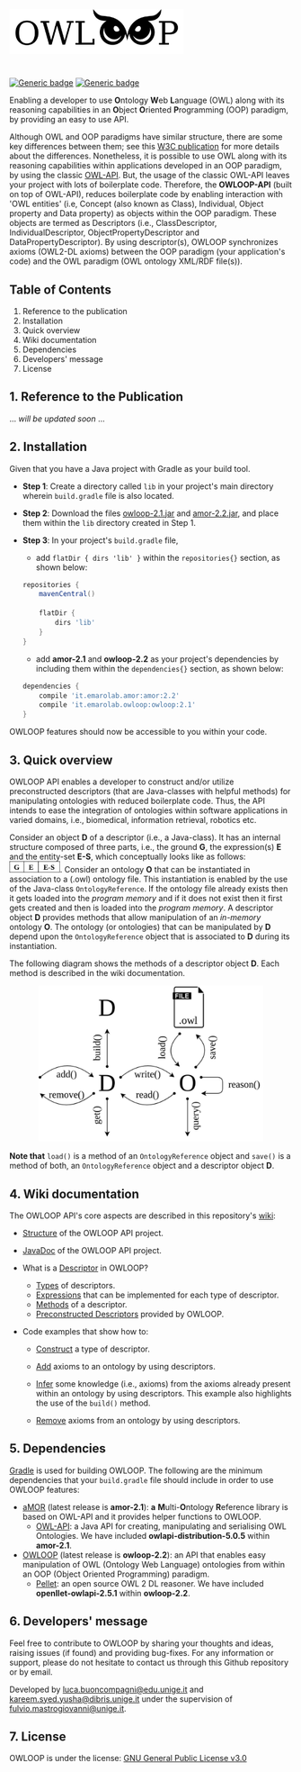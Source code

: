 <img src="https://github.com/EmaroLab/owloop/blob/master/gitRepoResources/images/owloopLogo.png" width="310">
 
#
[![Generic badge](https://img.shields.io/badge/Code-Java-<COLOR>.svg)](https://en.wikipedia.org/wiki/Java_(programming_language))
[![Generic badge](https://img.shields.io/badge/License-GNUv3.0-red.svg)](https://github.com/EmaroLab/owloop/blob/master/LICENSE)


Enabling a developer to use **O**ntology **W**eb **L**anguage (OWL) along with its reasoning capabilities in an **O**bject **O**riented **P**rogramming (OOP) paradigm, by providing an easy to use API.

Although OWL and OOP paradigms have similar structure, there are some key differences between them; see this [W3C publication](https://www.w3.org/2001/sw/BestPractices/SE/ODSD/) for more details about the differences. Nonetheless, it is possible to use OWL along with its reasoning capabilities within applications developed in an OOP paradigm, by using the classic [OWL-API](https://github.com/owlcs/owlapi).
But, the usage of the classic OWL-API leaves your project with lots of boilerplate code. Therefore, the **OWLOOP-API** (built on top of OWL-API), reduces boilerplate code by enabling interaction with 'OWL entities' (i.e, Concept (also known as Class), Individual, Object property and Data property) as objects within the OOP paradigm. These objects are termed as Descriptors (i.e., ClassDescriptor, IndividualDescriptor, ObjectPropertyDescriptor and DataPropertyDescriptor). By using descriptor(s), OWLOOP synchronizes axioms (OWL2-DL axioms) between the OOP paradigm (your application's code) and the OWL paradigm (OWL ontology XML/RDF file(s)).

## Table of Contents
1. Reference to the publication
2. Installation
3. Quick overview
4. Wiki documentation
5. Dependencies
6. Developers' message
7. License

## 1. Reference to the Publication

... *will be updated soon* ...

## 2. Installation

Given that you have a Java project with Gradle as your build tool.

* **Step 1**: Create a directory called `lib` in your project's main directory wherein `build.gradle` file is also located.
* **Step 2**: Download the files [owloop-2.1.jar](https://github.com/EmaroLab/owloop/releases/tag/2.1) and [amor-2.2.jar](https://github.com/EmaroLab/multi_ontology_reference/releases/tag/v2.2), and place them within the `lib` directory created in Step 1.
* **Step 3**: In your project's `build.gradle` file,

  * add `flatDir { dirs 'lib' }` within the `repositories{}` section, as shown below:
  
  ```gradle
  repositories {
      mavenCentral()
  
      flatDir {
          dirs 'lib'
      }
  }
  ```
  
  * add **amor-2.1** and **owloop-2.2** as your project's dependencies by including them within the `dependencies{}` section, as shown below:
  
  ```gradle
  dependencies {
      compile 'it.emarolab.amor:amor:2.2'
      compile 'it.emarolab.owloop:owloop:2.1'
  }
  ```
  
OWLOOP features should now be accessible to you within your code.

## 3. Quick overview

OWLOOP API enables a developer to construct and/or utilize preconstructed descriptors (that are Java-classes with helpful methods) 
for manipulating ontologies with reduced boilerplate code. Thus, the API intends to ease the integration of ontologies 
within software applications in varied domains, i.e., biomedical, information retrieval, robotics etc.

Consider an object **D** of a descriptor (i.e., a Java-class). It has an internal structure composed of three parts, 
i.e., the ground **G**, the expression(s) **E** and the entity-set **E-S**, which conceptually looks like as follows: 
<img src="https://github.com/EmaroLab/owloop/blob/master/gitRepoResources/images/g_e_es.png" width="90">. 
Consider an ontology **O** that can be instantiated in association to a (.owl) ontology file. This instantiation is enabled by the use of the Java-class `OntologyReference`. If the ontology file already exists then it gets loaded into the *program memory* and if it does not exist then it first gets created and then is loaded into the *program memory*.
A descriptor object **D** provides methods that allow manipulation of an *in-memory* ontology **O**. The ontology (or 
ontologies) that can be manipulated by **D** depend upon the `OntologyReference` object that is associated to **D** during its instantiation.

The following diagram shows the methods of a descriptor object **D**. Each method is described in the wiki 
documentation.

<p align="center">
  <img src="https://github.com/EmaroLab/owloop/blob/master/gitRepoResources/images/d_methods.png" width="400">
</p>

**Note that** `load()` is a method of an `OntologyReference` object and `save()` is a method of both, an 
`OntologyReference` object and a descriptor object **D**.

## 4. Wiki documentation

The OWLOOP API's core aspects are described in this repository's [wiki](https://github.com/EmaroLab/owloop/wiki):

- [Structure](https://github.com/EmaroLab/owloop/wiki/1.-Project-Structure-&-JavaDoc#project-structure) of the 
OWLOOP API project.

- [JavaDoc](https://github.com/EmaroLab/owloop/wiki/1.-Project-Structure-&-JavaDoc#javadoc) of the OWLOOP API project.

- What is a [Descriptor](https://github.com/EmaroLab/owloop/wiki/2.-What-is-a-Descriptor%3F) in OWLOOP?
    - [Types](https://github.com/EmaroLab/owloop/wiki/2.1.-Types-of-Descriptors) of 
    descriptors.
    - [Expressions](https://github.com/EmaroLab/owloop/wiki/2.2.-Possible-Expressions-for-each-Type-of-Descriptor) that can 
    be implemented for each type of descriptor. 
    - [Methods](https://github.com/EmaroLab/owloop/wiki/2.3.-Methods-of-a-Descriptor-object) of a descriptor.
    - [Preconstructed Descriptors](https://github.com/EmaroLab/owloop/wiki/2.4.-Preconstructed-Descriptors) provided by 
    OWLOOP.

- Code examples that show how to: 

    - [Construct](https://github.com/EmaroLab/owloop/wiki/3.-Example:-Constructing-a-Descriptor) a type of descriptor.

    - [Add](https://github.com/EmaroLab/owloop/wiki/4.-Example:-Adding-Axioms-to-an-Ontology) axioms to an ontology by 
    using descriptors.

    - [Infer](https://github.com/EmaroLab/owloop/wiki/5.-Example:-Inferring-Axioms-from-an-Ontology) some knowledge 
    (i.e., axioms) from the axioms already present within an ontology by using descriptors. 
    This example also highlights the use of the `build()` method.

    - [Remove](https://github.com/EmaroLab/owloop/wiki/6.-Example:-Removing-Axioms-from-an-Ontology) axioms from an 
    ontology by using descriptors.

## 5. Dependencies

[Gradle](https://github.com/EmaroLab/owloop/blob/master/build.gradle) is used for building OWLOOP. The following are 
the minimum dependencies that your `build.gradle` file should include in order to use OWLOOP features:

* [aMOR](https://github.com/EmaroLab/multi_ontology_reference) (latest release is **amor-2.1**): **a** 
**M**ulti-**O**ntology **R**eference library is based on OWL-API and it provides helper functions to OWLOOP.
  * [OWL-API](https://github.com/owlcs/owlapi): a Java API for creating, manipulating and serialising OWL Ontologies. We 
  have included **owlapi-distribution-5.0.5** within **amor-2.1**.
* [OWLOOP](https://github.com/EmaroLab/owloop) (latest release is **owloop-2.2**): an API that enables easy manipulation 
of OWL (Ontology Web Language) ontologies from within an OOP (Object Oriented Programming) paradigm. 
  * [Pellet](https://github.com/stardog-union/pellet): an open source OWL 2 DL reasoner. We have included 
  **openllet-owlapi-2.5.1** within **owloop-2.2**.

## 6. Developers' message
Feel free to contribute to OWLOOP by sharing your thoughts and ideas, raising issues (if found) and providing bug-fixes. 
For any information or support, please do not hesitate to contact us through this Github repository or by email.

Developed by [luca.buoncompagni@edu.unige.it](mailto:luca.buoncompagni@edu.unige.it) and 
[kareem.syed.yusha@dibris.unige.it](mailto:kareem.syed.yusha@dibris.unige.it) under the supervision of 
[fulvio.mastrogiovanni@unige.it](mailto:fulvio.mastrogiovanni@unige.it).

## 7. License

OWLOOP is under the license: [GNU General Public License v3.0](https://github.com/EmaroLab/owloop/blob/master/LICENSE)
